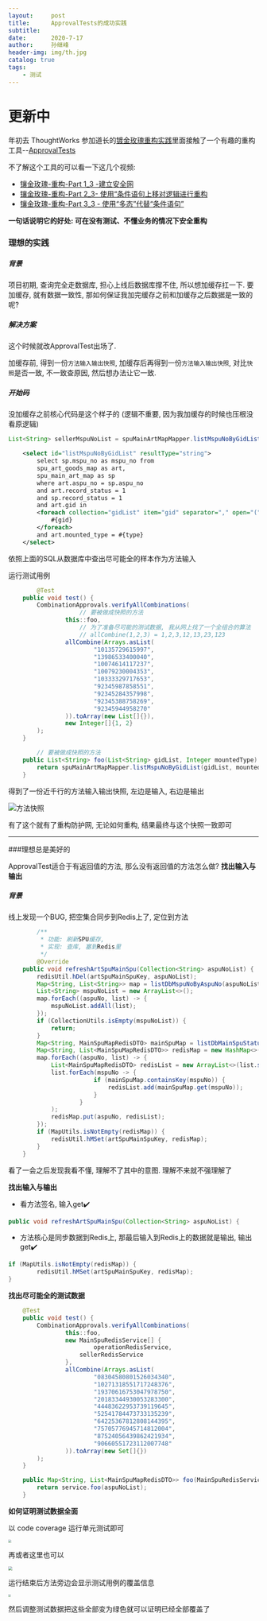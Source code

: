```yaml
---
layout:     post
title:      ApprovalTests的成功实践
subtitle:   
date:       2020-7-17
author:     孙继峰
header-img: img/th.jpg
catalog: true
tags:
	- 测试
---
```


# 更新中



年初去 ThoughtWorks 参加道长的[镀金玫瑰重构实践](https://www.jianshu.com/p/360e735cd3d5)里面接触了一个有趣的重构工具--[ApprovalTests](https://github.com/approvals)



不了解这个工具的可以看一下这几个视频:

- [镶金玫瑰-重构-Part 1_3 -建立安全网](https://www.bilibili.com/video/BV1BJ411N7aD/)
- [镶金玫瑰-重构-Part 2_3- 使用“条件语句上移对逻辑进行重构](https://www.bilibili.com/video/BV1BJ411N7qN/)
- [镶金玫瑰-重构-Part 3_3 - 使用“多态”代替“条件语句”](https://www.bilibili.com/video/BV1BJ411N7yE/)



**一句话说明它的好处: 可在没有测试、不懂业务的情况下安全重构**



### 理想的实践

##### 背景

项目初期, 查询完全走数据库, 担心上线后数据库撑不住, 所以想加缓存扛一下. 要加缓存, 就有数据一致性, 那如何保证我加完缓存之前和加缓存之后数据是一致的呢?

##### 解决方案

这个时候就改ApprovalTest出场了.

加缓存前, 得到一份```方法输入输出快照```, 加缓存后再得到一份```方法输入输出快照```, 对比```快照```是否一致, 不一致查原因, 然后想办法让它一致.

##### 开始码

没加缓存之前核心代码是这个样子的 (逻辑不重要, 因为我加缓存的时候也压根没看原逻辑)

```java
List<String> sellerMspuNoList = spuMainArtMapMapper.listMspuNoByGidList(gidList, SpuTypeEnum.toMountedType(SpuTypeEnum.SELLER.getType()));
```



```xml
    <select id="listMspuNoByGidList" resultType="string">
        select sp.mspu_no as mspu_no from
        spu_art_goods_map as art,
        spu_main_art_map as sp
        where art.aspu_no = sp.aspu_no
        and art.record_status = 1
        and sp.record_status = 1
        and art.gid in
        <foreach collection="gidList" item="gid" separator="," open="(" close=")">
            #{gid}
        </foreach>
        and art.mounted_type = #{type}
    </select>
```

依照上面的SQL从数据库中查出尽可能全的样本作为方法输入

运行测试用例

```java
		@Test
    public void test() {
        CombinationApprovals.verifyAllCombinations(
          			// 要被做成快照的方法
                this::foo,
          			// 为了准备尽可能的测试数据, 我从网上找了一个全组合的算法
          			// allCombine(1,2,3) = 1,2,3,12,13,23,123
                allCombine(Arrays.asList(
                        "10135729615997",
                        "13986533400040",
                        "10074614117237",
                        "10079230004353",
                        "10333329717653",
                        "92345987858551",
                        "92345284357998",
                        "92345388758269",
                        "92345944958270"
                )).toArray(new List[]{}),
                new Integer[]{1, 2}
        );
    }

		// 要被做成快照的方法
    public List<String> foo(List<String> gidList, Integer mountedType) {
        return spuMainArtMapMapper.listMspuNoByGidList(gidList, mountedType);
    }
```

得到了一份近千行的方法输入输出快照, 左边是输入, 右边是输出

![方法快照](https://i.loli.net/2020/07/21/aMudBE5nZbJUt6q.png)

有了这个就有了重构防护网, 无论如何重构, 结果最终与这个快照一致即可

---

###理想总是美好的

ApprovalTest适合于有返回值的方法, 那么没有返回值的方法怎么做? **找出输入与输出**

##### 背景

线上发现一个BUG, 把空集合同步到Redis上了, 定位到方法

```java
		/**
		 * 功能: 刷新SPU缓存, 
		 * 实现: 查库, 塞到Redis里
		 */
		@Override
    public void refreshArtSpuMainSpu(Collection<String> aspuNoList) {
        redisUtil.hDel(artSpuMainSpuKey, aspuNoList);
        Map<String, List<String>> map = listDbMspuNoByAspuNo(aspuNoList);
        List<String> mspuNoList = new ArrayList<>();
        map.forEach((aspuNo, list) -> {
            mspuNoList.addAll(list);
        });
        if (CollectionUtils.isEmpty(mspuNoList)) {
            return;
        }
        Map<String, MainSpuMapRedisDTO> mainSpuMap = listDbMainSpuStatus(mspuNoList).stream().collect(Collectors.toMap(MainSpuMapRedisDTO::getMspuNo, mainSpuMapRedisDTO -> mainSpuMapRedisDTO));
        Map<String, List<MainSpuMapRedisDTO>> redisMap = new HashMap<>(aspuNoList.size());
        map.forEach((aspuNo, list) -> {
            List<MainSpuMapRedisDTO> redisList = new ArrayList<>(list.size());
            list.forEach(mspuNo -> {
                        if (mainSpuMap.containsKey(mspuNo)) {
                            redisList.add(mainSpuMap.get(mspuNo));
                        }
                    }
            );
            redisMap.put(aspuNo, redisList);
        });
        if (MapUtils.isNotEmpty(redisMap)) {
            redisUtil.hMSet(artSpuMainSpuKey, redisMap);
        }
    }
```

看了一会之后发现我看不懂, 理解不了其中的意图. 理解不来就不强理解了

**找出输入与输出**

- 看方法签名, 输入get✔️

```java
public void refreshArtSpuMainSpu(Collection<String> aspuNoList) {
```

- 方法核心是同步数据到Redis上, 那最后输入到Redis上的数据就是输出, 输出get✔️

```java
if (MapUtils.isNotEmpty(redisMap)) {
		redisUtil.hMSet(artSpuMainSpuKey, redisMap);
}
```

**找出尽可能全的测试数据**

```java
    @Test
    public void test() {
        CombinationApprovals.verifyAllCombinations(
                this::foo,
                new MainSpuRedisService[] {
                		operationRedisService, 
                  	sellerRedisService
                },
                allCombine(Arrays.asList(
                        "08304580801526034340",
                        "10271318551717248376",
                        "19370616753047978750",
                        "20183344930053283300",
                        "44483622953739119645",
                        "52541784473733135239",
                        "64225367812808144395",
                        "75705776945714812004",
                        "87524056439862421934",
                        "90660551723112007748"
                )).toArray(new Set[]{})
        );
    }

    public Map<String, List<MainSpuMapRedisDTO>> foo(MainSpuRedisService service, Collection<String> aspuNoList) {
        return service.foo(aspuNoList);
    }
```

**如何证明测试数据全面**

以 code coverage 运行单元测试即可

<img src="https://i.loli.net/2020/07/24/zQC2TfAmVpNlYEG.png" style="zoom:40%;" />



再或者这里也可以

<img src="https://i.loli.net/2020/07/24/cB2U5zb6vN83MTV.png" style="zoom:50%;" />



运行结束后方法旁边会显示测试用例的覆盖信息

<img src="https://i.loli.net/2020/07/27/YWfct9X8ySiGMze.png" style="zoom:30%;" />

然后调整测试数据把这些全部变为绿色就可以证明已经全部覆盖了


